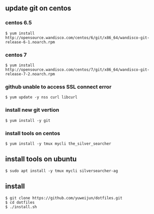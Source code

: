 ## update git on centos

### centos 6.5

    $ yum install http://opensource.wandisco.com/centos/6/git/x86_64/wandisco-git-release-6-1.noarch.rpm

### centos 7

    $ yum install http://opensource.wandisco.com/centos/7/git/x86_64/wandisco-git-release-7-2.noarch.rpm

### github unable to access SSL connect error

    $ yum update -y nss curl libcurl

### install new git vertion

    $ yum install -y git

### install tools on centos

    $ yum install -y tmux mycli the_silver_searcher

## install tools on ubuntu

    $ sudo apt install -y tmux mycli silversearcher-ag

## install

    $ git clone https://github.com/yuweijun/dotfiles.git
    $ cd dotfiles
    $ ./install.sh

